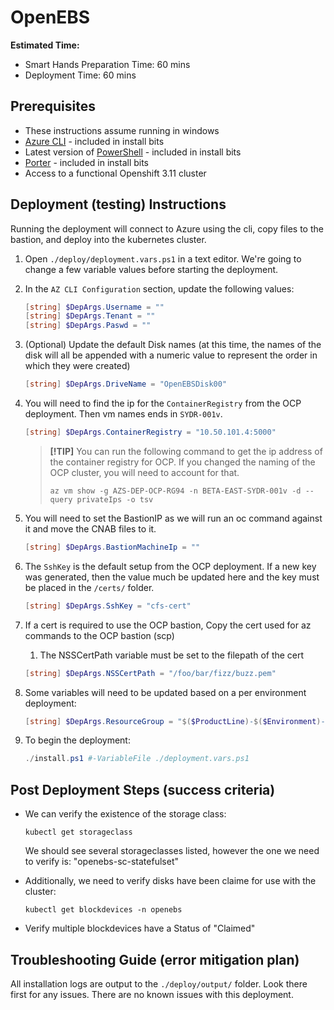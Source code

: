 # OpenEBS

**Estimated Time:**

* Smart Hands Preparation Time: 60 mins
* Deployment Time: 60 mins

## Prerequisites

* These instructions assume running in windows
* [Azure CLI](https://docs.microsoft.com/en-us/cli/azure/install-azure-cli?view=azure-cli-latest) - included in install bits
* Latest version of [PowerShell](https://docs.microsoft.com/en-us/powershell/scripting/install/installing-powershell?view=powershell-7) - included in install bits
* [Porter](https://porter.sh) - included in install bits
* Access to a functional Openshift 3.11 cluster

## Deployment (testing) Instructions

Running the deployment will connect to Azure using the cli, copy files to the bastion, and deploy into the kubernetes cluster.

1. Open `./deploy/deployment.vars.ps1` in a text editor. We're going to change a few variable values before starting the deployment.

1. In the `AZ CLI Configuration` section, update the following values:

    ```powershell
    [string] $DepArgs.Username = ""
    [string] $DepArgs.Tenant = ""
    [string] $DepArgs.Paswd = ""
    ```

1. (Optional) Update the default Disk names (at this time, the names of the disk will all be appended with a numeric value to represent the order in which they were created)

    ```powershell
    [string] $DepArgs.DriveName = "OpenEBSDisk00"
    ```

1. You will need to find the ip for the `ContainerRegistry` from the OCP deployment. Then vm names ends in `SYDR-001v`.

    ```powershell
    [string] $DepArgs.ContainerRegistry = "10.50.101.4:5000"
    ```

    > **[!TIP]**
    > You can run the following command to get the ip address of the container registry for OCP. If you changed the naming of the OCP cluster, you will need to account for that.
    >
    > `az vm show -g AZS-DEP-OCP-RG94 -n BETA-EAST-SYDR-001v -d --query privateIps -o tsv`

1. You will need to set the BastionIP as we will run an oc command against it and move the CNAB files to it.
    ```powershell
    [string] $DepArgs.BastionMachineIp = ""
    ```

1. The `SshKey` is the default setup from the OCP deployment. If a new key was generated, then the value much be updated here and the key must be placed in the `/certs/` folder.

    ```powershell
    [string] $DepArgs.SshKey = "cfs-cert"
    ```

1. If a cert is required to use the OCP bastion, Copy the cert used for az commands to the OCP bastion (scp)
    1. The NSSCertPath variable must be set to the filepath of the cert
    ```powershell
    [string] $DepArgs.NSSCertPath = "/foo/bar/fizz/buzz.pem"
    ```

1. Some variables will need to be updated based on a per environment deployment:
    ```powershell
    [string] $DepArgs.ResourceGroup = "$($ProductLine)-$($Environment)-YNGRY-OCP-RG01"

    ```

1. To begin the deployment:

    ```powershell
    ./install.ps1 #-VariableFile ./deployment.vars.ps1
    ```

## Post Deployment Steps (success criteria)

* We can verify the existence of the storage class:
    ```
    kubectl get storageclass
    ```
    We should see several storageclasses listed, however the one we need to verify is: "openebs-sc-statefulset"

* Additionally, we need to verify disks have been claime for use with the cluster:
    ```
    kubectl get blockdevices -n openebs
    ```
* Verify multiple blockdevices have a Status of "Claimed"

## Troubleshooting Guide (error mitigation plan)

All installation logs are output to the `./deploy/output/` folder. Look there first for any issues. There are no known issues with this deployment.

